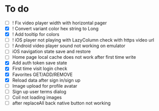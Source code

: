 # To do
 - [ ] ! Fix video player width with horizontal pager
 - [X] ! Convert variant color hex string to Long
 - [X] ! Add tooltip for colors
 - [ ] ! iOS player not playing with LazyColumn check with https video url
 - [ ] ! Android video player sound not working on emulator
 - [ ] iOS navigation state save and restore
 - [ ] Home page local cache does not work after first time write
 - [X] Add auth token save state
 - [X] First time visit login check
 - [X] Favorites GET/ADD/REMOVE
 - [X] Reload data after sign in/sign up
 - [ ] Image upload for profile avatar
 - [ ] Sign up user terms dialog
 - [ ] Coil not loading images
 - [ ] after replaceAll back native button not working
